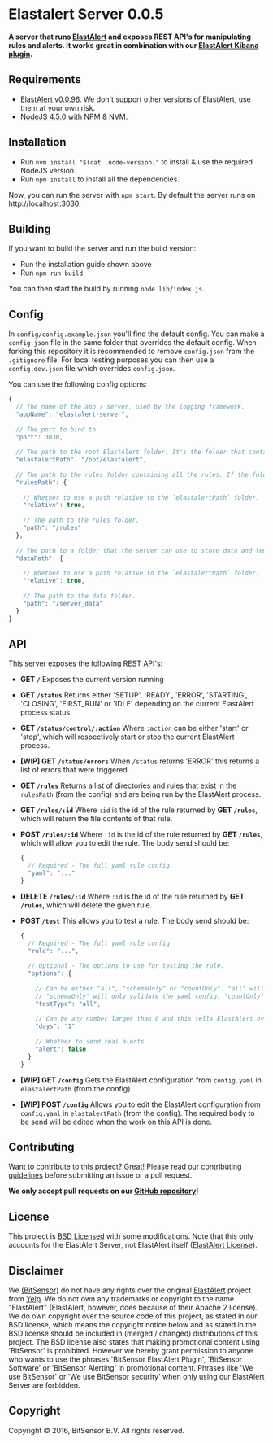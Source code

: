# Elastalert Server 0.0.5
**A server that runs [ElastAlert](https://github.com/Yelp/elastalert) and exposes REST API's for manipulating rules and alerts. It works great in combination with our [ElastAlert Kibana plugin](https://git.bitsensor.io/front-end/elastalert-kibana-plugin).**

## Requirements
- [ElastAlert v0.0.96](https://github.com/Yelp/elastalert/tree/v0.0.96). We don't support other versions of ElastAlert, use them at your own risk.
- [NodeJS 4.5.0](https://nodejs.org/en/download/) with NPM & NVM.

## Installation
- Run `nvm install "$(cat .node-version)"` to install & use the required NodeJS version.
- Run `npm install` to install all the dependencies.

Now, you can run  the server with `npm start`. By default the server runs on http://localhost:3030.

## Building
If you want to build the server and run the build version:

- Run the installation guide shown above
- Run `npm run build`

You can then start the build by running `node lib/index.js`.

## Config
In `config/config.example.json` you'll find the default config. You can make a `config.json` file in the same folder that overrides the default config. When forking this repository it is recommended to remove `config.json` from the `.gitignore` file. For local testing purposes you can then use a `config.dev.json` file which overrides `config.json`.

You can use the following config options:

```javascript
{
  // The name of the app / server, used by the logging framework.
  "appName": "elastalert-server",
  
  // The port to bind to
  "port": 3030,
  
  // The path to the root ElastAlert folder. It's the folder that contains the `setup.py` script and the `config.yaml.example` file.
  "elastalertPath": "/opt/elastalert",
  
  // The path to the rules folder containing all the rules. If the folder is empty a dummy file will be created to allow ElastAlert to start.
  "rulesPath": {
  
    // Whether to use a path relative to the `elastalertPath` folder.
    "relative": true,
    
    // The path to the rules folder. 
    "path": "/rules"
  },
  
  // The path to a folder that the server can use to store data and temporary files.
  "dataPath": {
  
    // Whether to use a path relative to the `elastalertPath` folder.
    "relative": true,
    
    // The path to the data folder.
    "path": "/server_data"
  }
}

```
 
## API
This server exposes the following REST API's:

- **GET `/`**
  Exposes the current version running
- **GET `/status`**
  Returns either 'SETUP', 'READY', 'ERROR', 'STARTING', 'CLOSING', 'FIRST_RUN' or 'IDLE' depending on the current ElastAlert process status. 
- **GET `/status/control/:action`**
  Where `:action` can be either 'start' or 'stop', which will respectively start or stop the current ElastAlert process.
- **[WIP] GET `/status/errors`**
  When `/status` returns 'ERROR' this returns a list of errors that were triggered.
- **GET `/rules`**
  Returns a list of directories and rules that exist in the `rulesPath` (from the config) and are being run by the ElastAlert process.
- **GET `/rules/:id`**
  Where `:id` is the id of the rule returned by **GET `/rules`**, which will return the file contents of that rule.
- **POST `/rules/:id`**
  Where `:id` is the id of the rule returned by **GET `/rules`**, which will allow you to edit the rule. The body send should be:
  
    ```javascript
    {
      // Required - The full yaml rule config.
      "yaml": "..."
    }
    ```
- **DELETE `/rules/:id`**
  Where `:id` is the id of the rule returned by **GET `/rules`**, which will delete the given rule.
- **POST `/test`**
  This allows you to test a rule. The body send should be:
  
    ```javascript
    {
      // Required - The full yaml rule config.
      "rule": "...",
      
      // Optional - The options to use for testing the rule.
      "options": {
      
        // Can be either "all", "schemaOnly" or "countOnly". "all" will give the full console output. 
        // "schemaOnly" will only validate the yaml config. "countOnly" will only find the number of matching documents and list available fields.
        "testType": "all",
        
        // Can be any number larger than 0 and this tells ElastAlert over a period of how many days the test should be run
        "days": "1"
        
        // Whether to send real alerts
        "alert": false
      }
    }
    ``` 
- **[WIP] GET `/config`**
  Gets the ElastAlert configuration from `config.yaml` in `elastalertPath` (from the config).
- **[WIP] POST `/config`**
  Allows you to edit the ElastAlert configuration from `config.yaml` in `elastalertPath` (from the config). The required body to be send will be edited when the work on this API is done.
 
## Contributing
Want to contribute to this project? Great! Please read our [contributing guidelines](https://git.bitsensor.io/back-end/elastalert/blob/master/CONTRIBUTING.md) before submitting an issue or a pull request.

**We only accept pull requests on our [GitHub repository](http://TODO)!**
 
## License
This project is [BSD Licensed](https://git.bitsensor.io/back-end/elastalert/blob/master/LICENSE.md) with some modifications. Note that this only accounts for the ElastAlert Server, not ElastAlert itself ([ElastAlert License](https://github.com/Yelp/elastalert#license)).

## Disclaimer
We [(BitSensor)](https://www.bitsensor.io) do not have any rights over the original [ElastAlert](https://github.com/Yelp/elastalert) project from [Yelp](https://www.yelp.com/). We do not own any trademarks or copyright to the name "ElastAlert" (ElastAlert, however, does because of their Apache 2 license). We do own copyright over the source code of this project, as stated in our BSD license, which means the copyright notice below and as stated in the BSD license should be included in (merged / changed) distributions of this project. The BSD license also states that making promotional content using 'BitSensor' is prohibited. However we hereby grant permission to anyone who wants to use the phrases 'BitSensor ElastAlert Plugin', 'BitSensor Software' or 'BitSensor Alerting' in promotional content. Phrases like 'We use BitSensor' or 'We use BitSensor security' when only using our ElastAlert Server are forbidden.

## Copyright
Copyright © 2016, BitSensor B.V.
All rights reserved.